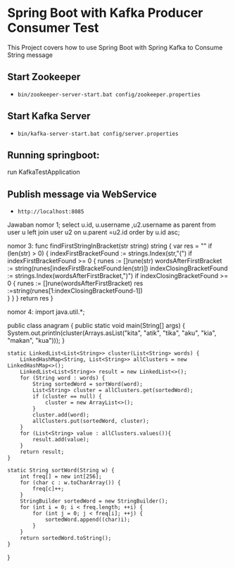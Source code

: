 # Spring Boot with Kafka Producer Consumer Test

This Project covers how to use Spring Boot with Spring Kafka to Consume String message
## Start Zookeeper
- `bin/zookeeper-server-start.bat config/zookeeper.properties`

## Start Kafka Server
- `bin/kafka-server-start.bat config/server.properties`

## Running springboot:
run KafkaTestApplication

## Publish message via WebService
- `http://localhost:8085`

Jawaban 
nomor 1;
select u.id, u.username ,u2.username as parent from user u left join user u2 on u.parent =u2.id order by u.id asc;

nomor 3:
    func findFirstStringInBracket(str string) string {
        var res = ""
        if (len(str) > 0) {
            indexFirstBracketFound := strings.Index(str,"(")
            if indexFirstBracketFound >= 0 {
                runes := []rune(str)
                wordsAfterFirstBracket := string(runes[indexFirstBracketFound:len(str)])
                indexClosingBracketFound := strings.Index(wordsAfterFirstBracket,")")
                if indexClosingBracketFound >= 0 {
                    runes := []rune(wordsAfterFirstBracket)
                    res :=string(runes[1:indexClosingBracketFound-1])                     
                }
            }
        }
        return res
    }

nomor 4:
import java.util.*;

public class anagram {
    public static void main(String[] args) {
        System.out.println(cluster(Arrays.asList("kita", "atik", "tika", "aku", "kia", "makan", "kua")));
    }

    static LinkedList<List<String>> cluster(List<String> words) {
        LinkedHashMap<String, List<String>> allClusters = new LinkedHashMap<>();
        LinkedList<List<String>> result = new LinkedList<>();
        for (String word : words) {
            String sortedWord = sortWord(word);
            List<String> cluster = allClusters.get(sortedWord);
            if (cluster == null) {
                cluster = new ArrayList<>();
            }
            cluster.add(word);
            allClusters.put(sortedWord, cluster);
        }
        for (List<String> value : allClusters.values()){
            result.add(value);
        }
        return result;
    }

    static String sortWord(String w) {
        int freq[] = new int[256];
        for (char c : w.toCharArray()) {
            freq[c]++;
        }
        StringBuilder sortedWord = new StringBuilder();
        for (int i = 0; i < freq.length; ++i) {
            for (int j = 0; j < freq[i]; ++j) {
                sortedWord.append((char)i);
            }
        }
        return sortedWord.toString();
    }
}
